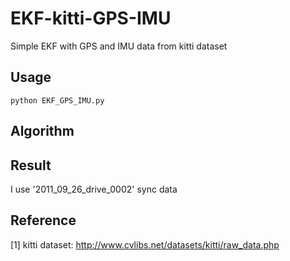 # EKF-kitti-GPS-IMU
Simple EKF with GPS and IMU data from kitti dataset

## Usage

```
python EKF_GPS_IMU.py
```

## Algorithm

## Result
I use '2011_09_26_drive_0002' sync data

## Reference
[1] kitti dataset: http://www.cvlibs.net/datasets/kitti/raw_data.php
